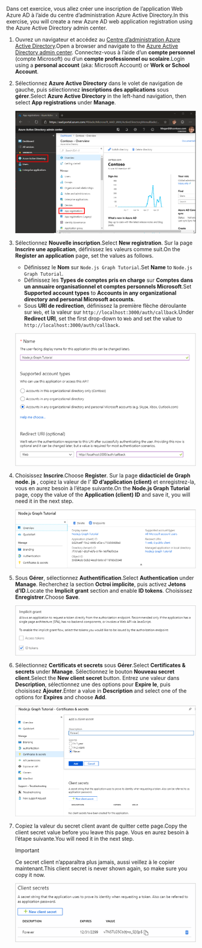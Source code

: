 <!-- markdownlint-disable MD002 MD041 -->

<span data-ttu-id="17d1c-101">Dans cet exercice, vous allez créer une inscription de l’application Web Azure AD à l’aide du centre d’administration Azure Active Directory.</span><span class="sxs-lookup"><span data-stu-id="17d1c-101">In this exercise, you will create a new Azure AD web application registration using the Azure Active Directory admin center.</span></span>

1. <span data-ttu-id="17d1c-102">Ouvrez un navigateur et accédez au [Centre d’administration Azure Active Directory](https://aad.portal.azure.com).</span><span class="sxs-lookup"><span data-stu-id="17d1c-102">Open a browser and navigate to the [Azure Active Directory admin center](https://aad.portal.azure.com).</span></span> <span data-ttu-id="17d1c-103">Connectez-vous à l’aide d’un **compte personnel** (compte Microsoft) ou d’un **compte professionnel ou scolaire**.</span><span class="sxs-lookup"><span data-stu-id="17d1c-103">Login using a **personal account** (aka: Microsoft Account) or **Work or School Account**.</span></span>

1. <span data-ttu-id="17d1c-104">Sélectionnez **Azure Active Directory** dans le volet de navigation de gauche, puis sélectionnez **inscriptions des applications** sous **gérer**.</span><span class="sxs-lookup"><span data-stu-id="17d1c-104">Select **Azure Active Directory** in the left-hand navigation, then select **App registrations** under **Manage**.</span></span>

    ![<span data-ttu-id="17d1c-105">Capture d’écran des inscriptions d’application</span><span class="sxs-lookup"><span data-stu-id="17d1c-105">A screenshot of the App registrations</span></span> ](./images/aad-portal-app-registrations.png)

1. <span data-ttu-id="17d1c-106">Sélectionnez **Nouvelle inscription**.</span><span class="sxs-lookup"><span data-stu-id="17d1c-106">Select **New registration**.</span></span> <span data-ttu-id="17d1c-107">Sur la page **Inscrire une application**, définissez les valeurs comme suit.</span><span class="sxs-lookup"><span data-stu-id="17d1c-107">On the **Register an application** page, set the values as follows.</span></span>

    - <span data-ttu-id="17d1c-108">Définissez le **Nom** sur `Node.js Graph Tutorial`.</span><span class="sxs-lookup"><span data-stu-id="17d1c-108">Set **Name** to `Node.js Graph Tutorial`.</span></span>
    - <span data-ttu-id="17d1c-109">Définissez les **Types de comptes pris en charge** sur **Comptes dans un annuaire organisationnel et comptes personnels Microsoft**.</span><span class="sxs-lookup"><span data-stu-id="17d1c-109">Set **Supported account types** to **Accounts in any organizational directory and personal Microsoft accounts**.</span></span>
    - <span data-ttu-id="17d1c-110">Sous **URI de redirection**, définissez la première flèche déroulante sur `Web`, et la valeur sur `http://localhost:3000/auth/callback`.</span><span class="sxs-lookup"><span data-stu-id="17d1c-110">Under **Redirect URI**, set the first drop-down to `Web` and set the value to `http://localhost:3000/auth/callback`.</span></span>

    ![Capture d’écran de la page inscrire une application](./images/aad-register-an-app.png)

1. <span data-ttu-id="17d1c-112">Choisissez **Inscrire**.</span><span class="sxs-lookup"><span data-stu-id="17d1c-112">Choose **Register**.</span></span> <span data-ttu-id="17d1c-113">Sur la page **didacticiel de Graph node. js** , copiez la valeur de l' **ID d’application (client)** et enregistrez-la, vous en aurez besoin à l’étape suivante.</span><span class="sxs-lookup"><span data-stu-id="17d1c-113">On the **Node.js Graph Tutorial** page, copy the value of the **Application (client) ID** and save it, you will need it in the next step.</span></span>

    ![Capture d’écran de l’ID d’application de la nouvelle inscription de l’application](./images/aad-application-id.png)

1. <span data-ttu-id="17d1c-115">Sous **Gérer**, sélectionnez **Authentification**.</span><span class="sxs-lookup"><span data-stu-id="17d1c-115">Select **Authentication** under **Manage**.</span></span> <span data-ttu-id="17d1c-116">Recherchez la section **Octroi implicite**, puis activez **Jetons d’ID**.</span><span class="sxs-lookup"><span data-stu-id="17d1c-116">Locate the **Implicit grant** section and enable **ID tokens**.</span></span> <span data-ttu-id="17d1c-117">Choisissez **Enregistrer**.</span><span class="sxs-lookup"><span data-stu-id="17d1c-117">Choose **Save**.</span></span>

    ![Capture d’écran de la section Grant implicite](./images/aad-implicit-grant.png)

1. <span data-ttu-id="17d1c-119">Sélectionnez **Certificats et secrets** sous **Gérer**.</span><span class="sxs-lookup"><span data-stu-id="17d1c-119">Select **Certificates & secrets** under **Manage**.</span></span> <span data-ttu-id="17d1c-120">Sélectionnez le bouton **Nouveau secret client**.</span><span class="sxs-lookup"><span data-stu-id="17d1c-120">Select the **New client secret** button.</span></span> <span data-ttu-id="17d1c-121">Entrez une valeur dans **Description**, sélectionnez une des options pour **Expire le**, puis choisissez **Ajouter**.</span><span class="sxs-lookup"><span data-stu-id="17d1c-121">Enter a value in **Description** and select one of the options for **Expires** and choose **Add**.</span></span>

    ![Capture d’écran de la boîte de dialogue Ajouter une clé secrète client](./images/aad-new-client-secret.png)

1. <span data-ttu-id="17d1c-123">Copiez la valeur du secret client avant de quitter cette page.</span><span class="sxs-lookup"><span data-stu-id="17d1c-123">Copy the client secret value before you leave this page.</span></span> <span data-ttu-id="17d1c-124">Vous en aurez besoin à l’étape suivante.</span><span class="sxs-lookup"><span data-stu-id="17d1c-124">You will need it in the next step.</span></span>

    > [!IMPORTANT]
    > <span data-ttu-id="17d1c-125">Ce secret client n’apparaîtra plus jamais, aussi veillez à le copier maintenant.</span><span class="sxs-lookup"><span data-stu-id="17d1c-125">This client secret is never shown again, so make sure you copy it now.</span></span>

    ![Capture d’écran de la clé secrète client récemment ajoutée](./images/aad-copy-client-secret.png)